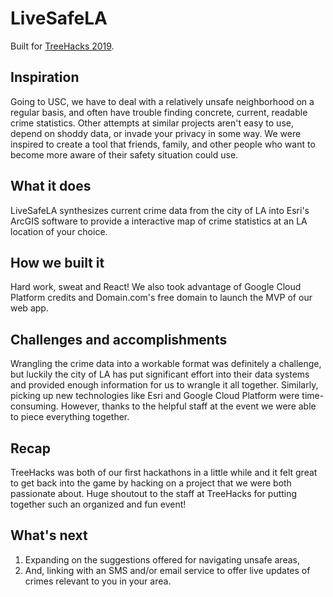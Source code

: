 # LiveSafeLA
Built for [TreeHacks 2019](https://devpost.com/software/livesafela).

## Inspiration
Going to USC, we have to deal with a relatively unsafe neighborhood on a regular basis, and often have trouble finding concrete, current, readable crime statistics. Other attempts at similar projects aren't easy to use, depend on shoddy data, or invade your privacy in some way. We were inspired to create a tool that friends, family, and other people who want to become more aware of their safety situation could use.

## What it does
LiveSafeLA synthesizes current crime data from the city of LA into Esri's ArcGIS software to provide a interactive map of crime statistics at an LA location of your choice.

## How we built it
Hard work, sweat and React! We also took advantage of Google Cloud Platform credits and Domain.com's free domain to launch the MVP of our web app.

## Challenges and accomplishments
Wrangling the crime data into a workable format was definitely a challenge, but luckily the city of LA has put significant effort into their data systems and provided enough information for us to wrangle it all together. Similarly, picking up new technologies like Esri and Google Cloud Platform were time-consuming. However, thanks to the helpful staff at the event we were able to piece everything together.

## Recap
TreeHacks was both of our first hackathons in a little while and it felt great to get back into the game by hacking on a project that we were both passionate about. Huge shoutout to the staff at TreeHacks for putting together such an organized and fun event!

## What's next
1. Expanding on the suggestions offered for navigating unsafe areas,
2. And, linking with an SMS and/or email service to offer live updates of crimes relevant to you in your area.
